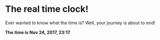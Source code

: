 # The real time clock!

Ever wanted to know what the time is? Well, your journey is about to end!

**The time is Nov 24, 2017, 23:17**
